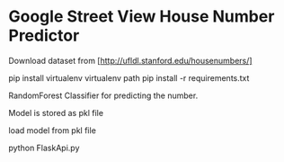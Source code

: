 # Google Street View House Number Predictor #


Download dataset from [http://ufldl.stanford.edu/housenumbers/]

pip install virtualenv
virtualenv path
pip install -r requirements.txt


RandomForest Classifier for predicting the number.

Model is stored as pkl file

load model from pkl file 
 
python FlaskApi.py
